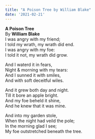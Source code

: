 ```yaml
---
title: "A Poison Tree by William Blake"
date: '2021-02-21'
---
```

<strong> A Poison Tree </strong><br>
By **William Blake**<br>
I was angry with my friend;<br> 
I told my wrath, my wrath did end.<br>
I was angry with my foe: <br>
I told it not, my wrath did grow. 

And I waterd it in fears,<br>
Night & morning with my tears: <br>
And I sunned it with smiles,<br>
And with soft deceitful wiles. 

And it grew both day and night. <br>
Till it bore an apple bright. <br>
And my foe beheld it shine,<br>
And he knew that it was mine. 

And into my garden stole, <br>
When the night had veild the pole; <br>
In the morning glad I see; <br>
My foe outstretched beneath the tree.<br>